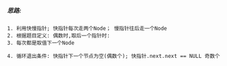 ##### 思路: 

    1. 利用快慢指针; 快指针每次走两个Node； 慢指针往后走一个Node
    2. 根据题目定义: 偶数时,取后一个指针时: 
    3. 每次都是取值下一个Node
    
    4. 循环退出条件: 快指针下一个节点为空(偶数个); 快指针.next.next == NULL 奇数个